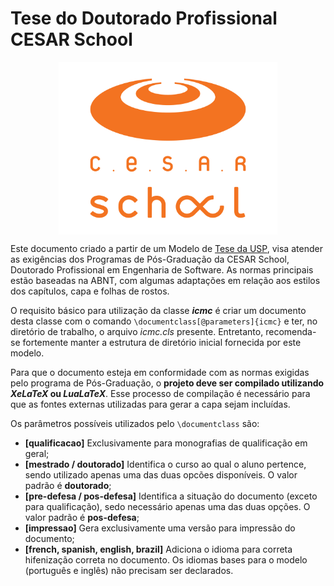 Tese do Doutorado Profissional CESAR School 
=================
<p align="center"><img src="images/marca_cesar_school.png"  width="350" height="276" align="middle"/></p>

Este documento criado a partir de um Modelo de [Tese da USP](https://www.overleaf.com/latex/templates/modelo-de-teses-e-dissertacoes-icmc-slash-usp/cvqdvbnxjqts), visa atender as exigências dos Programas de Pós-Graduação da CESAR School, Doutorado Profissional em Engenharia de Software. As normas principais estão baseadas na ABNT, com algumas adaptações em relação aos estilos dos capítulos, capa e folhas de rostos.

O requisito básico para utilização da classe **_icmc_** é criar um documento desta classe com o comando
`\documentclass[@parameters]{icmc}` e ter, no diretório de trabalho, o arquivo *icmc.cls* presente. Entretanto, recomenda-se fortemente manter a estrutura de diretório inicial fornecida por este modelo. 

Para que o documento esteja em conformidade com as normas exigidas pelo programa de Pós-Graduação, o **projeto deve ser compilado utilizando *XeLaTeX* ou *LuaLaTeX***. Esse processo de compilação é necessário para que as fontes externas utilizadas para gerar a capa sejam incluídas.

Os parâmetros possíveis utilizados pelo `\documentclass` são:
- **[qualificacao]** Exclusivamente para monografias de qualificação em geral;
- **[mestrado / doutorado]** Identifica o curso ao qual o aluno pertence, sendo utilizado apenas uma das duas opcões disponíveis. O valor padrão é **doutorado**;
- **[pre-defesa / pos-defesa]** Identifica a situação do documento (exceto para qualificação), sedo necessário apenas uma das duas opções. O valor padrão é **pos-defesa**;
- **[impressao]** Gera exclusivamente uma versão para impressão do documento;
- **[french, spanish, english, brazil]** Adiciona o idioma para correta hifenização correta no documento. Os idiomas bases para o modelo (português e inglês) não precisam ser declarados.
